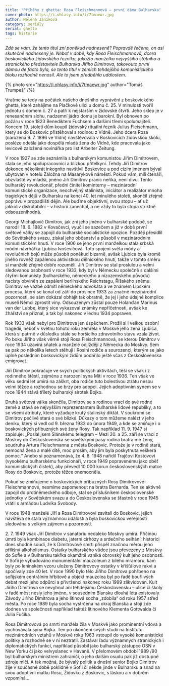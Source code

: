 ```yaml
---
title: "Příběhy z ghetta: Rosa Fleischmannová – první dáma Bulharska"
cover-photo: https://i.ohlasy.info/i/7tmaewr.jpg
author: Helena Janíková
category: seriály
serial: ghetto
tags: historie
---
```


*Zdá se vám, že tento titul zní poněkud nadneseně? Popravdě řečeno, on asi skutečně nadnesený je. Neboť v době, kdy Rosa Fleischmannová, dcera boskovického židovského řezníka, jakožto manželka nejvyššího státního a stranického představitele Bulharska Jiřího Dimitrova, takovouto první dámou de facto byla, se tento titul v zemích tehdejšího komunistického bloku rozhodně nenosil. Ale to jsem předběhla událostem.*

{% photo src="https://i.ohlasy.info/i/7tmaewr.jpg" author="Tomáš Trumpeš" /%}

Vraťme se tedy na počátek našeho dnešního vyprávění z boskovického ghetta, které zahájíme na Plačkově ulici u domu č. 25. V minulosti tvořil jednotu s domem č. 27 a patří k nejstarším v židovské čtvrti. Jeho sklep je v renesančním slohu, nadzemní jádro domu je barokní. Byl obnoven po požáru v roce 1823 Benediktem Fuchsem a dalšími třemi spolumajiteli. Koncem 19. století dům koupil židovský rituální řezník Julius Fleischmann, který se do Boskovic přistěhoval s rodinou z Vídně. Jeho dcera Rosa (narozená 9. 7. 1896 ve Vídni) navštěvovala v Boskovicích židovskou školu, posléze odešla jako dospělá mladá žena do Vídně, kde pracovala jako levicově založená novinářka pro list Arbeiter Zeitung.

V roce 1927 se zde seznámila s bulharským komunistou Jiřím Dimitrovem, stala se jeho spolupracovnicí a blízkou přítelkyní. Tehdy Jiří Dimitrov dokonce několikrát inkognito navštívil Boskovice a pod cizím jménem býval ubytován v hotelu Záložna na Masarykově náměstí. Pokud vám, milí čtenáři, obzvláště vy mladší, jméno Jiří Dimitrov pranic neříká, není divu. Tento bulharský revolucionář, přední činitel kominterny – mezinárodní komunistické organizace, neochvějný stalinista, iniciátor a realizátor mnoha tragických dějů v Bulharsku na konci 40. let minulého století, skončil zřejmě poprávu v propadlišti dějin. Ale buďme objektivní, svou stopu – ať už jakkoliv diskutabilní – v historii zanechal, a ne vždy to byla stopa striktně odsouzeníhodná.

Georgi Michajlovič Dimitrov, jak zní jeho jméno v bulharské podobě, se narodil 18. 6. 1882 v Kovačevci, vyučil se sazečem a již v době první světové války se zapojil do bulharské socialistické opozice. Později přesídlil do Sovětského svazu, získal jeho občanství a působil v mezinárodním komunistickém hnutí. V roce 1906 se jeho první manželkou stala srbská módní návrhářka Ljubica Ivoševičová. Toto spojení světa módy a revolučních bojů může působit poněkud bizarně, avšak Ljubica byla kromě jiného rovněž zapálenou aktivistkou dělnického hnutí, takže v tomto směru si manželé zřejmě dobře rozuměli. Jiří Dimitrov se stal proslulou a velmi sledovanou osobností v roce 1933, kdy byl v Německu společně s dalšími čtyřmi komunisty (bulharského, německého a nizozemského původu) nacisty obviněn ze zapálení berlínského Reichstagu, Říšského sněmu. Dimitrov ve vazbě odmítl německého advokáta a ve známém Lipském procesu, který se konal od září do prosince 1933 za značné mezinárodní pozornosti, se sám dokázal obhájit tak obratně, že jej i jeho údajné komplice museli Němci zprostit viny. Odsouzeným zůstal pouze Holanďan Marinus van der Lubbe, který sice vykazoval známky nepříčetnosti, avšak ke žhářství se přiznal, a tak byl nakonec v lednu 1934 popraven. 

Rok 1933 však nebyl pro Dimitrova jen úspěchem. Prožil si i velkou osobní tragedii, neboť v květnu tohoto roku zemřela v Moskvě jeho žena Ljubica, která si patrně v důsledku stále se horšícího zdravotního stavu vzala život. Po boku Jiřího však věrně stojí Rosa Fleischmannová, se kterou Dimitrov v roce 1934 uzavírá sňatek a manželé odjíždějí z Německa do Moskvy. Sem se pak po několika letech stěhují i Rosini rodiče a sourozenci, kterým se jako úplně posledním boskovickým židům podařilo ještě včas z Československa emigrovat.

Jiří Dimitrov pokračuje ve svých politických aktivitách, těší se však i z rodinného štěstí, zejména z narození syna Míti v roce 1936. Ten však ve věku sedmi let umírá na záškrt, oba rodiče tuto bolestivou ztrátu nesou velmi těžce a rozhodnou se brzy pro adopci. Jejich adoptivním synem se v roce 1944 stává tříletý bulharský sirotek Bojko.

Druhá světová válka skončila, Dimitrov se s rodinou vrací do své rodné země a stává se nejvyšším reprezentantem Bulharské lidové republiky, a to se všemi atributy, které vyžaduje krutý stalinský diktát. V soukromí se Dimitrov pečlivě stará o své blízké. Důkazy o tom můžeme nalézt v jeho deníku, který si vedl od 9. března 1933 do února 1949, a kde se zmiňuje i o boskovických příbuzných své ženy Rosy. Tak například 11. 9. 1947 si zapisuje: „Poslal jsem Slánskému telegram – Mezi 20. a 25. září se vrací z Moskvy do Československa se sovětskými pasy rodina bratra mé ženy, soudruha Artura Fleischmanna z města Boskovic. Protože je v rodině stará, nemocná žena a malé dítě, moc prosím, aby jim byla poskytnuta veškerá pomoc.“ Anebo si poznamenává, že 4. 8. 1948 nařídil Trajčovi Kostovovi (vysokému bulharskému funkcionáři, v roce 1949 popravenému jako oběť komunistických čistek), aby převedl 10 000 korun československých matce Rosy do Boskovic, protože těžce onemocněla.

Pokud se zmiňujeme o boskovických příbuzných Rosy Dimitrovové-Fleischmannové, nesmíme zapomenout na bratra Bernarda. Ten se aktivně zapojil do protiněmeckého odboje, stal se příslušníkem československé jednotky v Sovětském svazu a do Československa se šťastně v roce 1945 vrátil s armádou Ludvíka Svobody.

V roce 1948 manželé Jiří a Rosa Dimitrovovi zavítali do Boskovic, jejich návštěva se stala významnou událostí a byla boskovickou veřejností sledována s velkým zájmem a pozorností.

2\. 7. 1949 však Jiří Dimitrov v sanatoriu nedaleko Moskvy umírá. Příčinou úmrtí byla kombinace diabetu, jaterní cirhózy a srdečního selhání; historici dnes shodně soudí, že k Dimitrovově smrti přispěl značnou měrou jeho přílišný alkoholismus. Ostatky bulharského vůdce jsou převezeny z Moskvy do Sofie a v Bulharsku takřka okamžitě vzniká obrovský kult jeho osobnosti. V Sofii je vybudováno monumentální mauzoleum z bílého mramoru, kam byly po leninském vzoru uloženy Dimitrovovy ostatky v křišťálové rakvi a spočívaly zde 40 let. V roce 1990 bylo tělo Jiřího Dimitrova pohřbeno na sofijském centrálním hřbitově a objekt mauzolea byl po řadě bouřlivých debat mezi jeho odpůrci a přívrženci nakonec roku 1999 zlikvidován. Kult Jiřího Dimitrova se nevyhnul ani tehdejšímu Československu – ulice či školy v řadě měst nesly jeho jméno, v sousedním Blansku dlouhá léta existovaly Závody Jiřího Dimitrova a jeho litinová socha „zdobila“ od roku 1957 střed města. Po roce 1989 byla socha vystrčena na okraj Blanska a stojí zde dodnes ve společnosti například taktéž litinového Klementa Gottwalda či Julia Fučíka.

Rosa Dimitrovová po smrti manžela žila v Moskvě jako prominentní vdova a vychovávala syna Bojka. Ten po ukončení svých studií na Institutu mezinárodních vztahů v Moskvě roku 1963 vstoupil do vysoké komunistické politiky a rozhodně se v ní neztratil. Zastával řadu významných stranických i diplomatických funkcí, například působil jako bulharský zástupce OSN v New Yorku či jako velvyslanec v Havaně. V přelomovém období 1989 /90 byl bulharským ministrem zahraničí, o jeho dalším osudu pak již dostupné zdroje mlčí. A tak možná, že bývalý politik a dnešní senior Bojko Dimitrov žije v současné době poklidně v Sofii či někde jinde v Bulharsku a snad na svou adoptivní matku Rosu, Židovku z Boskovic, s láskou a v dobrém vzpomíná…
